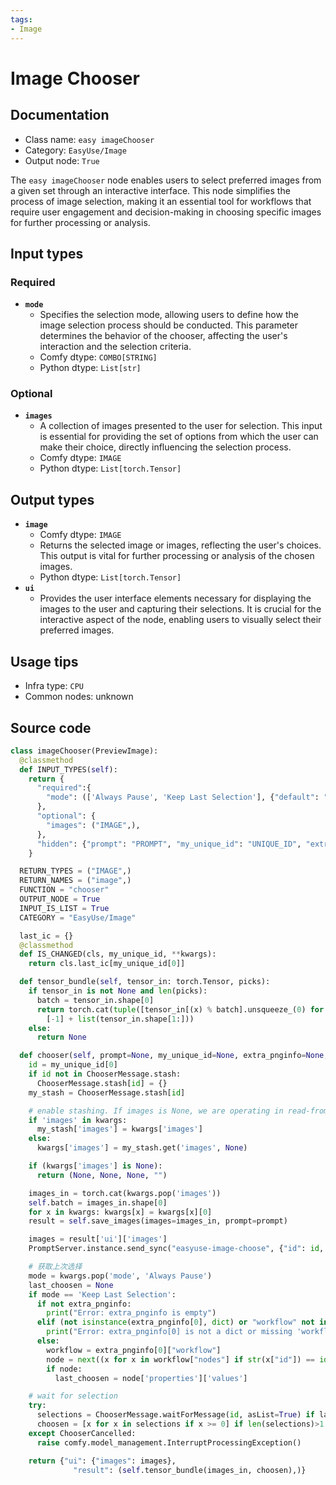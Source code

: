 ```yaml
---
tags:
- Image
---
```


# Image Chooser
## Documentation
- Class name: `easy imageChooser`
- Category: `EasyUse/Image`
- Output node: `True`

The `easy imageChooser` node enables users to select preferred images from a given set through an interactive interface. This node simplifies the process of image selection, making it an essential tool for workflows that require user engagement and decision-making in choosing specific images for further processing or analysis.
## Input types
### Required
- **`mode`**
    - Specifies the selection mode, allowing users to define how the image selection process should be conducted. This parameter determines the behavior of the chooser, affecting the user's interaction and the selection criteria.
    - Comfy dtype: `COMBO[STRING]`
    - Python dtype: `List[str]`
### Optional
- **`images`**
    - A collection of images presented to the user for selection. This input is essential for providing the set of options from which the user can make their choice, directly influencing the selection process.
    - Comfy dtype: `IMAGE`
    - Python dtype: `List[torch.Tensor]`
## Output types
- **`image`**
    - Comfy dtype: `IMAGE`
    - Returns the selected image or images, reflecting the user's choices. This output is vital for further processing or analysis of the chosen images.
    - Python dtype: `List[torch.Tensor]`
- **`ui`**
    - Provides the user interface elements necessary for displaying the images to the user and capturing their selections. It is crucial for the interactive aspect of the node, enabling users to visually select their preferred images.
## Usage tips
- Infra type: `CPU`
- Common nodes: unknown


## Source code
```python
class imageChooser(PreviewImage):
  @classmethod
  def INPUT_TYPES(self):
    return {
      "required":{
        "mode": (['Always Pause', 'Keep Last Selection'], {"default": "Always Pause"}),
      },
      "optional": {
        "images": ("IMAGE",),
      },
      "hidden": {"prompt": "PROMPT", "my_unique_id": "UNIQUE_ID", "extra_pnginfo": "EXTRA_PNGINFO"},
    }

  RETURN_TYPES = ("IMAGE",)
  RETURN_NAMES = ("image",)
  FUNCTION = "chooser"
  OUTPUT_NODE = True
  INPUT_IS_LIST = True
  CATEGORY = "EasyUse/Image"

  last_ic = {}
  @classmethod
  def IS_CHANGED(cls, my_unique_id, **kwargs):
    return cls.last_ic[my_unique_id[0]]

  def tensor_bundle(self, tensor_in: torch.Tensor, picks):
    if tensor_in is not None and len(picks):
      batch = tensor_in.shape[0]
      return torch.cat(tuple([tensor_in[(x) % batch].unsqueeze_(0) for x in picks])).reshape(
        [-1] + list(tensor_in.shape[1:]))
    else:
      return None

  def chooser(self, prompt=None, my_unique_id=None, extra_pnginfo=None, **kwargs):
    id = my_unique_id[0]
    if id not in ChooserMessage.stash:
      ChooserMessage.stash[id] = {}
    my_stash = ChooserMessage.stash[id]

    # enable stashing. If images is None, we are operating in read-from-stash mode
    if 'images' in kwargs:
      my_stash['images'] = kwargs['images']
    else:
      kwargs['images'] = my_stash.get('images', None)

    if (kwargs['images'] is None):
      return (None, None, None, "")

    images_in = torch.cat(kwargs.pop('images'))
    self.batch = images_in.shape[0]
    for x in kwargs: kwargs[x] = kwargs[x][0]
    result = self.save_images(images=images_in, prompt=prompt)

    images = result['ui']['images']
    PromptServer.instance.send_sync("easyuse-image-choose", {"id": id, "urls": images})

    # 获取上次选择
    mode = kwargs.pop('mode', 'Always Pause')
    last_choosen = None
    if mode == 'Keep Last Selection':
      if not extra_pnginfo:
        print("Error: extra_pnginfo is empty")
      elif (not isinstance(extra_pnginfo[0], dict) or "workflow" not in extra_pnginfo[0]):
        print("Error: extra_pnginfo[0] is not a dict or missing 'workflow' key")
      else:
        workflow = extra_pnginfo[0]["workflow"]
        node = next((x for x in workflow["nodes"] if str(x["id"]) == id), None)
        if node:
          last_choosen = node['properties']['values']

    # wait for selection
    try:
      selections = ChooserMessage.waitForMessage(id, asList=True) if last_choosen is None or len(last_choosen)<1 else last_choosen
      choosen = [x for x in selections if x >= 0] if len(selections)>1 else [0]
    except ChooserCancelled:
      raise comfy.model_management.InterruptProcessingException()

    return {"ui": {"images": images},
              "result": (self.tensor_bundle(images_in, choosen),)}

```
